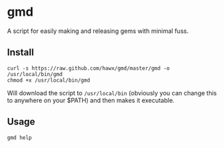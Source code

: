 # gmd

A script for easily making and releasing gems with minimal fuss.


## Install

    curl -s https://raw.github.com/hawx/gmd/master/gmd -o /usr/local/bin/gmd
    chmod +x /usr/local/bin/gmd

Will download the script to `/usr/local/bin` (obviously you can change this
to anywhere on your $PATH) and then makes it executable.


## Usage

    gmd help

    